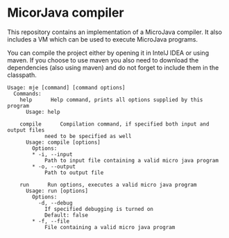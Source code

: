 # MicorJava compiler
This repository contains an implementation of a MicroJava compiler. It also includes a VM which can be used to execute MicroJava programs. 

You can compile the project either by opening it in IntelJ IDEA or using maven. 
If you choose to use maven you also need to download the dependencies (also using maven) and do not forget to include them in the classpath.

```
Usage: mje [command] [command options]
  Commands:
    help      Help command, prints all options supplied by this program
      Usage: help

    compile      Compilation command, if specified both input and output files 
            need to be specified as well
      Usage: compile [options]
        Options:
        * -i, --input
            Path to input file containing a valid micro java program
        * -o, --output
            Path to output file

    run      Run options, executes a valid micro java program
      Usage: run [options]
        Options:
          -d, --debug
            If specified debugging is turned on
            Default: false
        * -f, --file
            File containing a valid micro java program
```
